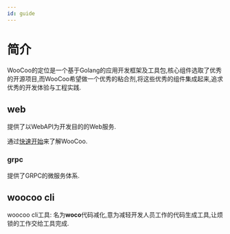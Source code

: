 ```yaml
---
id: guide
---
```


# 简介

WooCoo的定位是一个基于Golang的应用开发框架及工具包,核心组件选取了优秀的开源项目,而WooCoo希望做一个优秀的粘合剂,将这些优秀的组件集成起来,追求优秀的开发体验与工程实践.

## web

提供了以WebAPI为开发目的的Web服务.

通过[快速开始](quickstart)来了解WooCoo.

### grpc

提供了GRPC的微服务体系.

## woocoo cli

woocoo cli工具: 名为<B>woco</B>代码减化,意为减轻开发人员工作的代码生成工具,让烦锁的工作交给工具完成.